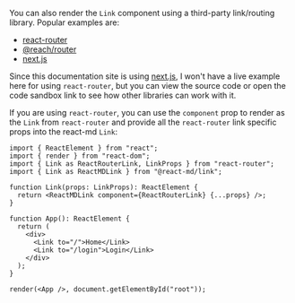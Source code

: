You can also render the `Link` component using a third-party link/routing
library. Popular examples are:

- [react-router](https://github.com/ReactTraining/react-router)
- [@reach/router](https://github.com/reach/router)
- [next.js][1]

Since this documentation site is using [next.js][1], I won't have a live example
here for using `react-router`, but you can view the source code or open the code
sandbox link to see how other libraries can work with it.

If you are using `react-router`, you can use the `component` prop to render as
the `Link` from `react-router` and provide all the `react-router` link specific
props into the react-md `Link`:

```tsx
import { ReactElement } from "react";
import { render } from "react-dom";
import { Link as ReactRouterLink, LinkProps } from "react-router";
import { Link as ReactMDLink } from "@react-md/link";

function Link(props: LinkProps): ReactElement {
  return <ReactMDLink component={ReactRouterLink} {...props} />;
}

function App(): ReactElement {
  return (
    <div>
      <Link to="/">Home</Link>
      <Link to="/login">Login</Link>
    </div>
  );
}

render(<App />, document.getElementById("root"));
```

[1]: https://nextjs.org/docs/#with-link

